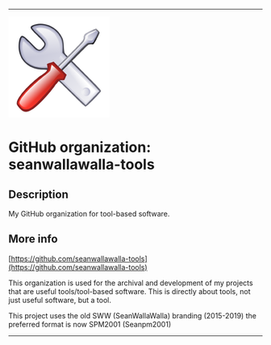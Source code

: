 
***

![LowQuality_Seanwallawalla-tools_Icon.png failed to load. The file may be missing or corrupt. Check the file path for errors first.](/AdditionalInfo/1/seanwallawalla-tools/LowQuality_Seanwallawalla-tools_Icon.png)

# GitHub organization: seanwallawalla-tools

## Description

My GitHub organization for tool-based software.

## More info

[https://github.com/seanwallawalla-tools](https://github.com/seanwallawalla-tools)

This organization is used for the archival and development of my projects that are useful tools/tool-based software. This is directly about tools, not just useful software, but a tool.

This project uses the old SWW (SeanWallaWalla) branding (2015-2019) the preferred format is now SPM2001 (Seanpm2001)

***

